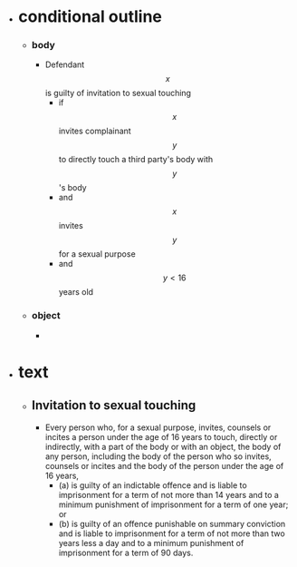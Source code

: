 - # conditional outline
	- ### body
		- Defendant $$x$$ is guilty of invitation to sexual touching
			- if $$x$$ invites complainant $$y$$ to directly touch a third party's body with $$y$$'s body
			- and $$x$$ invites $$y$$ for a sexual purpose
			- and $$y < 16$$ years old
	- ### object
		-
- # text
	- ## Invitation to sexual touching
		- Every person who, for a sexual purpose, invites, counsels or incites a person under the age of 16 years to touch, directly or indirectly, with a part of the body or with an object, the body of any person, including the body of the person who so invites, counsels or incites and the body of the person under the age of 16 years,
			- (a) is guilty of an indictable offence and is liable to imprisonment for a term of not more than 14 years and to a minimum punishment of imprisonment for a term of one year; or
			- (b) is guilty of an offence punishable on summary conviction and is liable to imprisonment for a term of not more than two years less a day and to a minimum punishment of imprisonment for a term of 90 days.